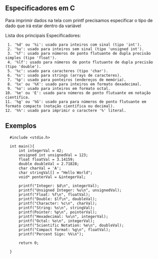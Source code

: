 ## Especificadores em C

  Para imprimir dados na tela com printf precisamos especificar o tipo de dado que irá estar dentro da variável

  Lista dos principais Especificadores:
    
     1. '%d' ou '%i': usado para inteiros com sinal (tipo 'int').
     2. '%u': usado para inteiros sem sinal (tipo 'unsigned int').
     3. '%f': usado para números de ponto flutuante de dupla precisão simples (tipo 'float').
     4. '%lf': usado para números de ponto flutuante de dupla precisão (tipo 'double').
     5. '%c': usado para caracteres (tipo 'char').
     6. '%s': usado para strings (arrays de caracteres).
     7. '%p': usado para ponteiros (endereços de memória).
     8. '%x' ou '%X': usado para inteiros em formato dexadecimal.
     9. '%o': usado para inteiros em formato octal.
    10. '%e' ou 'E': usado para números de ponto flutuante em notação científica.
    11. '%g' ou '%G': usado para para números de ponto flutuante em formato compacto (notação científica ou decimal).
    12. '%%': usado para imprimir o caractere '%' literal.

## Exemplos 

      #include <stdio.h>

      int main(){
          int integerVal = 42;
          unsigned int unsignedVal = 123;
          float floatVal = 3.14159;
          double doubleVal = 2.71828;
          char charVal = 'A';
          char stringVal[] = "Hello World";
          void* ponterVal = &integerVal;

          printf("Integer: $d\n", integerVal);
          printf("Unsigned Integer: %u\n", unsignedVal);
          printf("Float: %f\n", floatVal);
          printf("Double: $lf\n", doubleVal);
          printf("Character: %c\n", charVal);
          printf("String: %s\n", stringVal);
          printf(Pointer: %p\n", pointerVal);
          printf("Hexadecimal: %x\n", integerVal);
          printf("Octal: %o\n", integerVal);
          printf("Scientific Notation: %e\n", doubleVal);
          printf("Compact format: %g\n", floatVal);
          printf("Percent Sign: %%\n");

          return 0;

      }
